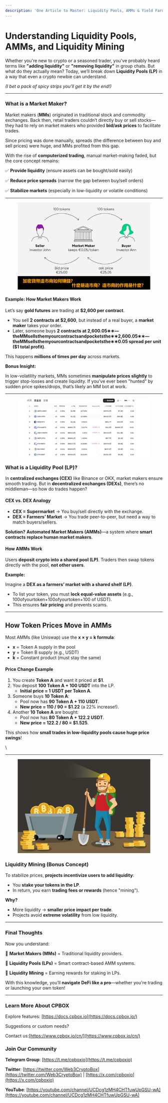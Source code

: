 ```yaml
---
description: 'One Article to Master: Liquidity Pools, AMMs & Yield Farming Explained'
---
```


# Understanding Liquidity Pools, AMMs, and Liquidity Mining

Whether you're new to crypto or a seasoned trader, you've probably heard terms like **"adding liquidity"** or **"removing liquidity"** in group chats. But what do they actually mean? Today, we’ll break down **Liquidity Pools (LP)** in a way that even a crypto newbie can understand.

_(I bet a pack of spicy strips you’ll get it by the end!)_

***

### &#x20;**What is a Market Maker?**

Market makers (**MMs**) originated in traditional stock and commodity exchanges. Back then, retail traders couldn’t directly buy or sell stocks—they had to rely on market makers who provided **bid/ask prices** to facilitate trades.

Since pricing was done manually, spreads (the difference between buy and sell prices) were huge, and MMs profited from this gap.

With the rise of **computerized trading**, manual market-making faded, but the core concept remains:

✅ **Provide liquidity** (ensure assets can be bought/sold easily)

✅ **Reduce price spreads** (narrow the gap between buy/sell orders)

✅ **Stabilize markets** (especially in low-liquidity or volatile conditions)

***

<figure><img src="../../../.gitbook/assets/liq-bank.png" alt=""><figcaption></figcaption></figure>

#### **Example: How Market Makers Work**

Let’s say **gold futures** are trading at **$2,600 per contract**.

* You sell **2 contracts at $2,600**, but instead of a real buyer, a **market maker** takes your order.
* Later, someone buys **2 contracts at 2,600.05∗∗—theMMsellsthemyourcontractsandpocketsthe∗∗2,600.05∗∗—theMMsellsthemyourcontractsandpocketsthe∗∗0.05 spread per unit ($1 total profit)**.

This happens **millions of times per day** across markets.

**Bonus Insight:**

In low-volatility markets, MMs sometimes **manipulate prices slightly** to trigger stop-losses and create liquidity. If you’ve ever been "hunted" by sudden price spikes/drops, that’s likely an MM bot at work.

***

<figure><img src="../../../.gitbook/assets/dexlp.png" alt=""><figcaption></figcaption></figure>

### **What is a Liquidity Pool (LP)?**

In **centralized exchanges (CEX)** like Binance or OKX, market makers ensure smooth trading. But in **decentralized exchanges (DEXs)**, there’s no middleman—so how do trades happen?

#### **CEX vs. DEX Analogy**

* **CEX = Supermarket** → You buy/sell directly with the exchange.
* **DEX = Farmers’ Market** → You trade peer-to-peer, but need a way to match buyers/sellers.

**Solution?** **Automated Market Makers (AMMs)**—a system where **smart contracts replace human market makers**.

#### **How AMMs Work**

Users **deposit crypto into a shared pool (LP)**. Traders then swap tokens directly with the pool, **not other users**.

**Example:**

Imagine a **DEX as a farmers’ market with a shared shelf (LP)**.

* To list your token, you must **lock equal-value assets** (e.g., 100ofyourtoken+100ofyourtoken+100 of USDT).
* This ensures **fair pricing** and prevents scams.


***

## **How Token Prices Move in AMMs**

Most AMMs (like Uniswap) use the **x × y = k formula**:

* **x** = Token A supply in the pool
* **y** = Token B supply (e.g., USDT)
* **k** = Constant product (must stay the same)

#### **Price Change Example**

1. You create **Token A** and want it priced at **$1**.
2. You deposit **100 Token A + 100 USDT** into the LP.
   * **Initial price = 1 USDT per Token A**.
3. Someone buys **10 Token A**:
   * Pool now has **90 Token A + 110 USDT**.
   * **New price = 110 / 90 = $1.22** (a 22% increase!).
4. Another **10 Token A** are bought:
   * Pool now has **80 Token A + 122.2 USDT**.
   * **New price = 122.2 / 80 = $1.525**.

This shows how **small trades in low-liquidity pools cause huge price swings**!

\


***

<figure><img src="../../../.gitbook/assets/e4907472-be69-4f9d-afcd-19e122d3e287.png" alt=""><figcaption></figcaption></figure>

### **Liquidity Mining (Bonus Concept)**

To stabilize prices, **projects incentivize users to add liquidity**:

* You **stake your tokens in the LP**.
* In return, you earn **trading fees or rewards** (hence "mining").

**Why?**

* More liquidity → **smaller price impact per trade**.
* Projects avoid **extreme volatility** from low liquidity.

***

### **Final Thoughts**

Now you understand:

🔹 **Market Makers (MMs)** = Traditional liquidity providers.

🔹 **Liquidity Pools (LPs)** = Smart contract-based AMM systems.

🔹 **Liquidity Mining** = Earning rewards for staking in LPs.

With this knowledge, you’ll **navigate DeFi like a pro**—whether you're trading or launching your own token!

***

### **Learn More About CPBOX**

Explore features: [https://docs.cpbox.io](https://docs.cpbox.io/)

Suggestions or custom needs?&#x20;

Contact us:[https://www.cpbox.io/cn/](https://www.cpbox.io/cn/)

### **Join Our Community**

**Telegram Group**: [https://t.me/cpboxio](https://t.me/cpboxio)

**Twitter**: [https://twitter.com/Web3CryptoBox](https://twitter.com/Web3CryptoBox) | [https://x.com/cpboxio](https://x.com/cpboxio)

**YouTube**: [https://youtube.com/channel/UCDcg1zMH4CHTfuwUpGSU-wA](https://youtube.com/channel/UCDcg1zMH4CHTfuwUpGSU-wA)
